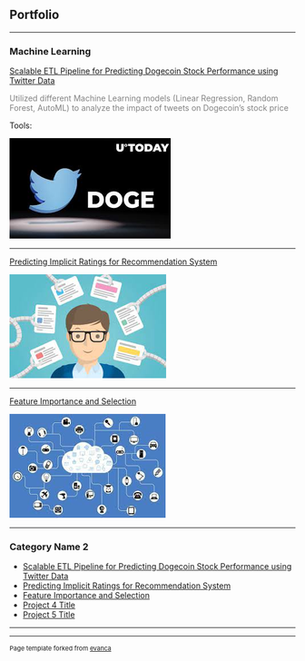 ## Portfolio

---

### Machine Learning

[Scalable ETL Pipeline for Predicting Dogecoin Stock Performance using Twitter Data](/pdf/Dogecoin.pdf)

<p style='color:#838383'>Utilized different Machine Learning models (Linear Regression, Random Forest, AutoML) to analyze the impact of tweets on Dogecoin’s stock price</p>


Tools:

<img src="images/dogecoin.jpeg?raw=true"/>

---
[Predicting Implicit Ratings for Recommendation System](/pdf/Implicit_Feedback.pdf)

<img src="images/recom.jpg?raw=true"/>

---
[Feature Importance and Selection](/pdf/Feature_Importance_Report.pdf)

<img src="images/feature.jpg?raw=true"/>

---

### Category Name 2

- [Scalable ETL Pipeline for Predicting Dogecoin Stock Performance using Twitter Data](https://github.com/TinaLiu46/Sentiment_Analysis_Dogecoin)
- [Predicting Implicit Ratings for Recommendation System](https://github.com/TinaLiu46/Predicting-Implicit-Feedback)
- [Feature Importance and Selection](https://github.com/TinaLiu46/Feature-Importance)
- [Project 4 Title](http://example.com/)
- [Project 5 Title](http://example.com/)

---




---
<p style="font-size:11px">Page template forked from <a href="https://github.com/evanca/quick-portfolio">evanca</a></p>
<!-- Remove above link if you don't want to attibute -->
